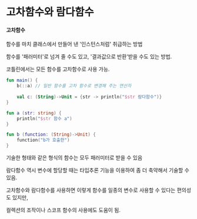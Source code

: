 # 고차함수와 람다함수

#### 고차함수

함수를 마치 클래스에서 만들어 낸 '인스턴스처럼' 취급하는 방법

함수를 '패러미터'로 넘겨 줄 수도 있고, '결과값으로 반환'받을 수도 있는 방법.



코틀린에서는 모든 함수를 고차함수로 사용 가능.

```kotlin
fun main() {
    b(::a) // 일반 함수를 고차 함수로 변경해 주는 연산자
    
    val c: (String)->Unit = {str -> println("$str 람다함수")}
}

fun a (str: string) {
    println("$str 함수 a")
}

fun b (function: (String)->Unit) {
    function("b가 호출한")
}
```

기술한 형태와 같은 형식의 함수는 모두 패러미터로 받을 수 있음

람다함수 역시 변수에 할당할 때는 타입추론 기능을 이용하여 좀 더 축약해서 기술할 수 있음.



고차함수와 람다함수를 사용하면 이렇게 함수를 일종의 변수로 사용할 수 있다는 편의성도 있지만,

컬렉션의 조작이나 스코프 함수의 사용에도 도움이 됨.

